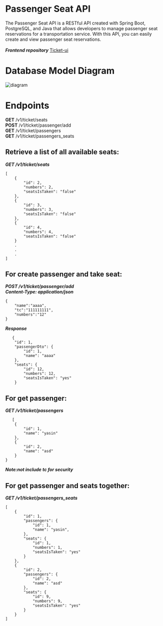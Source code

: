# Passenger Seat API
The Passenger Seat API is a RESTful API created with Spring Boot, PostgreSQL, and Java that allows developers to manage passenger seat reservations for a transportation service. With this API, you can easily create and view passenger seat reservations.<br/><br/>
***Frontend repository*** [Ticket-ui](https://github.com/sezer57/ticket-ui)


# Database Model Diagram
![diagram](https://user-images.githubusercontent.com/36985898/220201936-679ab498-8bc2-4449-b70e-8e2993a49e8f.jpg)

# Endpoints
__GET__ /v1/ticket/seats<br>
__POST__ /v1/ticket/passenger/add<br>
__GET__ /v1/ticket/passengers<br>
__GET__ /v1/ticket/passengers_seats<br>
## Retrieve a list of all available seats:

***__GET__ /v1/ticket/seats<br>***
```
[
    {
        "id": 2,
        "numbers": 2,
        "seatsIsTaken": "false"
    },
    {
        "id": 3,
        "numbers": 3,
        "seatsIsTaken": "false"
    },
    {
        "id": 4,
        "numbers": 4,
        "seatsIsTaken": "false"
    }
    .
    .
    .
]
```

## For create passenger and take seat:

***__POST__ /v1/ticket/passenger/add<br>***
***Content-Type: application/json<br>***
```
{
    "name":"aaaa",
    "tc":"111111111",
    "numbers":"12"
}
```
***Response***
```
   {
    "id": 1,
    "passengerDto": {
        "id": 1,
        "name": "aaaa"
    },
    "seats": {
        "id": 12,
        "numbers": 12,
        "seatsIsTaken": "yes"
    }

```

## For get passenger:
***__GET__ /v1/ticket/passengers***
```
   [
    {
        "id": 1,
        "name": "yasin"
    },
    {
        "id": 2,
        "name": "asd"
    }
}
```
***Note:not include tc for security***


## For get passenger and seats together:

***__GET__ /v1/ticket/passengers_seats***
```
[
    {
        "id": 1,
        "passengers": {
            "id": 1,
            "name": "yasin",
        },
        "seats": {
            "id": 1,
            "numbers": 1,
            "seatsIsTaken": "yes"
        }
    },
    {
        "id": 2,
        "passengers": {
            "id": 2,
            "name": "asd"
        },
        "seats": {
            "id": 9,
            "numbers": 9,
            "seatsIsTaken": "yes"
        }
    }
]
```
